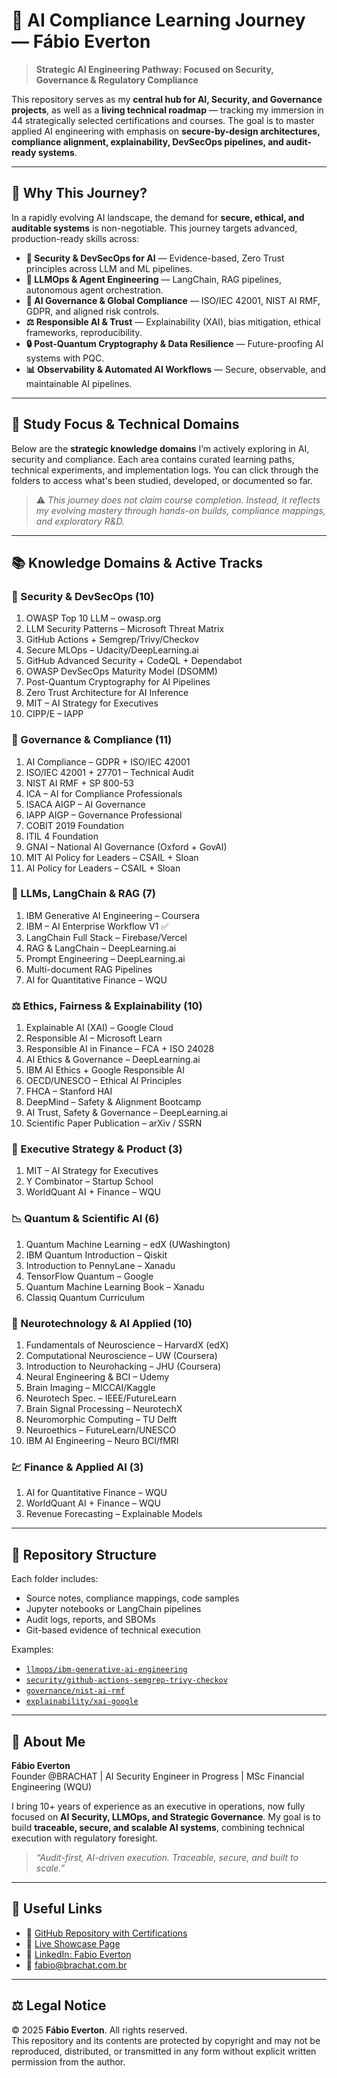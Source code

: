 # 🧠 AI Compliance Learning Journey — Fábio Everton

> **Strategic AI Engineering Pathway: Focused on Security, Governance & Regulatory Compliance**

This repository serves as my **central hub for AI, Security, and Governance projects**, as well as a **living technical roadmap** — tracking my immersion in 44 strategically selected certifications and courses. The goal is to master applied AI engineering with emphasis on **secure-by-design architectures, compliance alignment, explainability, DevSecOps pipelines, and audit-ready systems**.

---

## 🎯 Why This Journey?

In a rapidly evolving AI landscape, the demand for **secure, ethical, and auditable systems** is non-negotiable. This journey targets advanced, production-ready skills across:

* **🔐 Security & DevSecOps for AI** — Evidence-based, Zero Trust principles across LLM and ML pipelines.
* **🧠 LLMOps & Agent Engineering** — LangChain, RAG pipelines, autonomous agent orchestration.
* **🧭 AI Governance & Global Compliance** — ISO/IEC 42001, NIST AI RMF, GDPR, and aligned risk controls.
* **⚖️ Responsible AI & Trust** — Explainability (XAI), bias mitigation, ethical frameworks, reproducibility.
* **🔒 Post-Quantum Cryptography & Data Resilience** — Future-proofing AI systems with PQC.
* **📊 Observability & Automated AI Workflows** — Secure, observable, and maintainable AI pipelines.

---

## 🧭 Study Focus & Technical Domains

Below are the **strategic knowledge domains** I’m actively exploring in AI, security and compliance. Each area contains curated learning paths, technical experiments, and implementation logs. You can click through the folders to access what's been studied, developed, or documented so far.

> ⚠️ *This journey does not claim course completion. Instead, it reflects my evolving mastery through hands-on builds, compliance mappings, and exploratory R&D.*

---

## 📚 Knowledge Domains & Active Tracks

### 🔐 Security & DevSecOps (10)
1. OWASP Top 10 LLM – owasp.org  
2. LLM Security Patterns – Microsoft Threat Matrix  
3. GitHub Actions + Semgrep/Trivy/Checkov  
4. Secure MLOps – Udacity/DeepLearning.ai  
5. GitHub Advanced Security + CodeQL + Dependabot  
6. OWASP DevSecOps Maturity Model (DSOMM)  
7. Post-Quantum Cryptography for AI Pipelines  
8. Zero Trust Architecture for AI Inference  
9. MIT – AI Strategy for Executives  
10. CIPP/E – IAPP  

### 🧭 Governance & Compliance (11)
1. AI Compliance – GDPR + ISO/IEC 42001  
2. ISO/IEC 42001 + 27701 – Technical Audit  
3. NIST AI RMF + SP 800-53  
4. ICA – AI for Compliance Professionals  
5. ISACA AIGP – AI Governance  
6. IAPP AIGP – Governance Professional  
7. COBIT 2019 Foundation  
8. ITIL 4 Foundation  
9. GNAI – National AI Governance (Oxford + GovAI)  
10. MIT AI Policy for Leaders – CSAIL + Sloan  
11. AI Policy for Leaders – CSAIL + Sloan  

### 🧠 LLMs, LangChain & RAG (7)
1. IBM Generative AI Engineering – Coursera  
2. IBM – AI Enterprise Workflow V1 ✅  
3. LangChain Full Stack – Firebase/Vercel  
4. RAG & LangChain – DeepLearning.ai  
5. Prompt Engineering – DeepLearning.ai  
6. Multi-document RAG Pipelines  
7. AI for Quantitative Finance – WQU  

### ⚖️ Ethics, Fairness & Explainability (10)
1. Explainable AI (XAI) – Google Cloud  
2. Responsible AI – Microsoft Learn  
3. Responsible AI in Finance – FCA + ISO 24028  
4. AI Ethics & Governance – DeepLearning.ai  
5. IBM AI Ethics + Google Responsible AI  
6. OECD/UNESCO – Ethical AI Principles  
7. FHCA – Stanford HAI  
8. DeepMind – Safety & Alignment Bootcamp  
9. AI Trust, Safety & Governance – DeepLearning.ai  
10. Scientific Paper Publication – arXiv / SSRN  

### 💼 Executive Strategy & Product (3)
1. MIT – AI Strategy for Executives  
2. Y Combinator – Startup School  
3. WorldQuant AI + Finance – WQU  

### 📉 Quantum & Scientific AI (6)
1. Quantum Machine Learning – edX (UWashington)  
2. IBM Quantum Introduction – Qiskit  
3. Introduction to PennyLane – Xanadu  
4. TensorFlow Quantum – Google  
5. Quantum Machine Learning Book – Xanadu  
6. Classiq Quantum Curriculum  

### 🧠 Neurotechnology & AI Applied (10)
1. Fundamentals of Neuroscience – HarvardX (edX)  
2. Computational Neuroscience – UW (Coursera)  
3. Introduction to Neurohacking – JHU (Coursera)  
4. Neural Engineering & BCI – Udemy  
5. Brain Imaging – MICCAI/Kaggle  
6. Neurotech Spec. – IEEE/FutureLearn  
7. Brain Signal Processing – NeurotechX  
8. Neuromorphic Computing – TU Delft  
9. Neuroethics – FutureLearn/UNESCO  
10. IBM AI Engineering – Neuro BCI/fMRI  

### 💹 Finance & Applied AI (3)
1. AI for Quantitative Finance – WQU  
2. WorldQuant AI + Finance – WQU  
3. Revenue Forecasting – Explainable Models  

---

## 📁 Repository Structure

Each folder includes:

- Source notes, compliance mappings, code samples  
- Jupyter notebooks or LangChain pipelines  
- Audit logs, reports, and SBOMs  
- Git-based evidence of technical execution

Examples:  
- [`llmops/ibm-generative-ai-engineering`](https://github.com/fabiobeverton/ai-compliance-learning-journey/tree/main/llmops/ibm-generative-ai-engineering)  
- [`security/github-actions-semgrep-trivy-checkov`](https://github.com/fabiobeverton/ai-compliance-learning-journey/tree/main/security/github-actions-semgrep-trivy-checkov)  
- [`governance/nist-ai-rmf`](https://github.com/fabiobeverton/ai-compliance-learning-journey/tree/main/governance/nist-ai-rmf)  
- [`explainability/xai-google`](https://github.com/fabiobeverton/ai-compliance-learning-journey/tree/main/explainability/xai-google)  

---

## 👤 About Me

**Fábio Everton**  
Founder @BRACHAT | AI Security Engineer in Progress | MSc Financial Engineering (WQU)

I bring 10+ years of experience as an executive in operations, now fully focused on **AI Security, LLMOps, and Strategic Governance**. My goal is to build **traceable, secure, and scalable AI systems**, combining technical execution with regulatory foresight.

> *“Audit-first, AI-driven execution. Traceable, secure, and built to scale.”*

---

## 🔗 Useful Links

- 🔗 [GitHub Repository with Certifications](https://github.com/Fabiobeverton/Fabiobeverton-ai-compliance-learning-journey)  
- 🧠 [Live Showcase Page](https://fabiobeverton.github.io/everton-showcase/)  
- 💼 [LinkedIn: Fabio Everton](https://www.linkedin.com/in/fabio-everton-3b62b1129/)  
- 📧 [fabio@brachat.com.br](mailto:fabio@brachat.com.br)

---

## ⚖️ Legal Notice

© 2025 **Fábio Everton**. All rights reserved.  
This repository and its contents are protected by copyright and may not be reproduced, distributed, or transmitted in any form without explicit written permission from the author.


